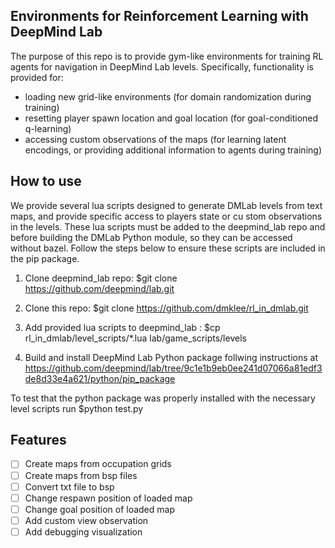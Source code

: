## Environments for Reinforcement Learning with DeepMind Lab
The purpose of this repo is to provide gym-like environments for training RL agents for navigation in DeepMind Lab levels. Specifically, functionality is provided for:
- loading new grid-like environments (for domain randomization during training)
- resetting player spawn location and goal location (for goal-conditioned q-learning)
- accessing custom observations of the maps (for learning latent encodings, or providing additional information to agents during training)

## How to use

We provide several lua scripts designed to generate DMLab levels from text maps, and provide specific access to players state or cu stom observations in the levels.  These lua scripts must be added to the deepmind_lab repo and before building the DMLab Python module, so they can be accessed without bazel. Follow the steps below to ensure these scripts are included in the pip package.

1. Clone deepmind_lab repo: 
    $git clone https://github.com/deepmind/lab.git

2. Clone this repo:
    $git clone https://github.com/dmklee/rl_in_dmlab.git

3. Add provided lua scripts to deepmind_lab :
    $cp rl_in_dmlab/level_scripts/*.lua lab/game_scripts/levels

4. Build and install DeepMind Lab Python package follwing instructions at https://github.com/deepmind/lab/tree/9c1e1b9eb0ee241d07066a81edf3de8d33e4a621/python/pip_package 

To test that the python package was properly installed with the necessary level scripts run $python test.py

## Features

- [ ] Create maps from occupation grids
- [ ] Create maps from bsp files
- [ ] Convert txt file to bsp
- [ ] Change respawn position of loaded map
- [ ] Change goal position of loaded map
- [ ] Add custom view observation
- [ ] Add debugging visualization